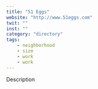 ```yaml
---
title: "51 Eggs"
website: "http://www.51eggs.com"
twit: ""
inst: ""
category: "directory"
tags:
    - neighborhood
    - size
    - work
    - work
---
```


Description
